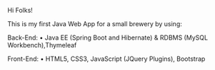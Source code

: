 Hi Folks!

This is my first Java Web App for a small brewery by using:

Back-End: • Java EE (Spring Boot and Hibernate) & RDBMS (MySQL Workbench),Thymeleaf

Front-End: • HTML5, CSS3, JavaScript (JQuery Plugins), Bootstrap
